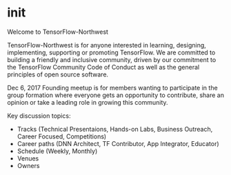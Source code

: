 # init

Welcome to TensorFlow-Northwest

TensorFlow-Northwest is for anyone interested in learning, designing, implementing, supporting or promoting TensorFlow. We are committed to building a friendly and inclusive community, driven by our commitment to the TensorFlow Community Code of Conduct as well as the general principles of open source software. 

Dec 6, 2017 Founding meetup is for members wanting to participate in the group formation where everyone gets an opportunity to contribute, share an opinion or take a leading role in growing this community.

Key discussion topics:


- Tracks (Technical Presentaions, Hands-on Labs, Business Outreach, Career Focused, Competitions)
- Career paths (DNN Architect, TF Contributor, App Integrator, Educator)
- Schedule (Weekly, Monthly)
- Venues
- Owners

